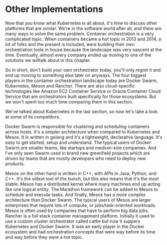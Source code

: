 # Other Implementations
Now that you know what Kubernetes is all about, it's time to discuss other platforms that are similar. We're in the software world after all, and there are many ways to solve the same problem.
Container orchestration is a very complicated topic. When containers became a hot topic in 2013 and 2014, a lot of folks and the present is included, were building their own orchestration tools in house because the landscape was very nascent at the time. Eventually, almost every company ended up moving to one of the solutions we willtalk about in this chapter.

So in short, don't build your own orchestrator today, you'll only regret it and end up moving to something else later on anyways. The four biggest players in the container orchestration landscape today are Docker Swarm, Kubernetes, Mesos and Rancher. There are also cloud-specific technologies like Amazon EC2 Container Service or Oracle Container Cloud Service that are orchestrators built specifically for those ecosystems. But we won't spent too much time comparing them in this section.

We've talked about Kubernetes in the last section, so now let's take a look at some of its competitors.

Docker Swarm is responsible for clustering and scheduling containers across hosts. It's a simpler architecture when compared to Kubernetes and Mesos. It is written in golang and it's a lightweight, declarative language. It's easy to get started, setup and understand. The typical users of Docker Swarm are smaller teams, like startups and medium-size companies. And I've only seen Swarm used in brand new greenfield projects.which are driven by teams that are mostly developers who need to deploy new products.

Mesos on the other hand is written in C++, with APIs in Java, Python, and C++. It's the oldest tool of the bunch, but this also means that it's the most stable. Mesos has a distributed kernel where many machines end up acting like one logical entity. The Marathon framework can be added to Mesos to schedule and execute tasks. And finally, Mesos has a more complex architecture than Docker Swarm.
The typical users of Mesos are larger enterprises that require lots of compute, or jobs/task-oriented workloads. Mesos is often used by companies that have to perform big data jobs. 
Rancher is a full stack container management platform. Initially it used to use a custom cluster orchestrator called cattle but now it suppers Kubernetes and Docker Swarm. It was an early player in the Docker ecosystem and had orchestration concepts that were way before its time and way before they were a hot topic.
